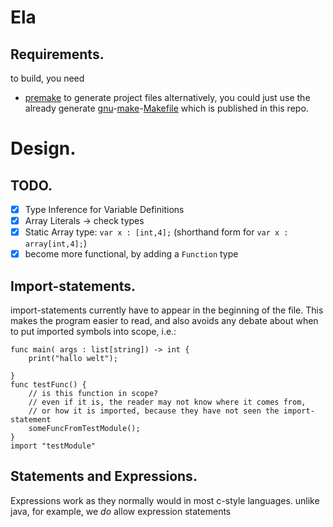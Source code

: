 # Ela
## Requirements.
to build, you need
- [premake](https://premake.github.io/) to generate project files
alternatively, you could just use the already generate [gnu](https://www.gnu.org)-[make](https://www.gnu.org/software/make/)-[Makefile](https://www.gnu.org/software/make/manual/make.html) which is published in this repo. 
# Design.
## TODO.
- [x] Type Inference for Variable Definitions
- [x] Array Literals -> check types
- [x] Static Array type: `var x : [int,4];` (shorthand form for `var x : array[int,4];`)
- [x] become more functional, by adding a `Function` type

## Import-statements.
import-statements currently have to appear in the beginning of the file.
This makes the program easier to read, and also avoids
any debate about when to put imported symbols into scope, i.e.:
```text
func main( args : list[string]) -> int {
    print("hallo welt");

}
func testFunc() {
    // is this function in scope?
    // even if it is, the reader may not know where it comes from,
    // or how it is imported, because they have not seen the import-statement
    someFuncFromTestModule();
}
import "testModule"
```

## Statements and Expressions.
Expressions work as they normally would in most c-style languages.
unlike java, for example, we *do* allow expression statements

